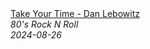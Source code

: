 <!--2024-08-26 03:00:32-->
<div class="yb">
  <a class="nodecor" href="/posts.html?rok/take_your_time_-_dan_lebowitz">
    <img class="preview" data-videoid="_nZP9T9yX6k" src="https://i4.ytimg.com/vi/_nZP9T9yX6k/hqdefault.jpg" align="middle" alt="">
  </a>
  <div class="inlbl text">
    <a class="nodecor" href="/posts.html?rok/take_your_time_-_dan_lebowitz">Take Your Time - Dan Lebowitz</a><br>
    <i class="smaller2">80's Rock N Roll</i><br>
    <i class="smaller3">2024-08-26</i>
  </div>
</div>
